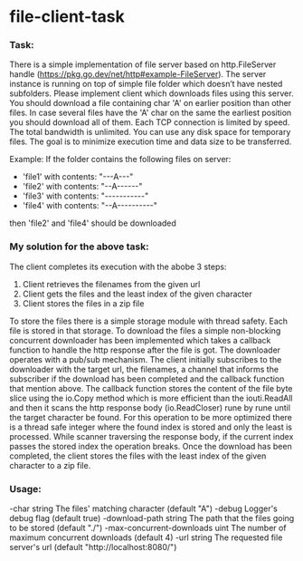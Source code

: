 # file-client-task

### Task:
There is a simple implementation of file server based on http.FileServer handle (https://pkg.go.dev/net/http#example-FileServer).
The server instance is running on top of simple file folder which doesn’t have nested subfolders.
Please implement client which downloads files using this server.
You should download a file containing char 'A' on earlier position than other files.
In case several files have the 'A' char on the same the earliest position you should download all of them.
Each TCP connection is limited by speed. The total bandwidth is unlimited.
You can use any disk space for temporary files.
The goal is to minimize execution time and data size to be transferred.

Example:
If the folder contains the following files on server:
* 'file1' with contents: "---A---"
* 'file2' with contents: "--A------"
* 'file3' with contents: "-----------"
* 'file4' with contents: "--A----------"

then 'file2' and 'file4' should be downloaded

### My solution for the above task:
The client completes its execution with the abobe 3 steps:
1. Client retrieves the filenames from the given url
2. Client gets the files and the least index of the given character
3. Client stores the files in a zip file

To store the files there is a simple storage module with thread safety. Each file is stored in that storage.
To download the files a simple non-blocking concurrent downloader has been implemented which takes a callback function
to handle the http response after the file is got. The downloader operates with a pub/sub mechanism.
The client initially subscribes to the downloader with the target url, the filenames, a channel that informs the subscriber
if the download has been completed and the callback function that mention above.
The callback function stores the content of the file byte slice using the io.Copy method which is more efficient than the
iouti.ReadAll and then it scans the http response body (io.ReadCloser) rune by rune until the target character be found.
For this operation to be more optimized there is a thread safe integer where the found index is stored and only
the least is processed. While scanner traversing the response body, if the current index passes the stored index the operation breaks.
Once the download has been completed, the client stores the files with the least index of the given character to a zip file.

### Usage:
-char string
  	The files' matching character (default "A")
-debug
  	Logger's debug flag (default true)
-download-path string
  	The path that the files going to be stored (default "./")
-max-concurrent-downloads uint
  	The number of maximum concurrent downloads (default 4)
-url string
  	The requested file server's url (default "http://localhost:8080/")
